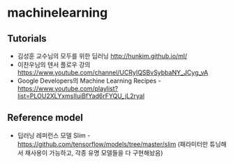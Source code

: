 # machinelearning

## Tutorials

* 김성훈 교수님의 모두를 위한 딥러닝 http://hunkim.github.io/ml/
* 이찬우님의 텐서 플로우 강의 https://www.youtube.com/channel/UCRyIQSBvSybbaNY_JCyg_vA
* Google Developers의 Machine Learning Recipes - https://www.youtube.com/playlist?list=PLOU2XLYxmsIIuiBfYad6rFYQU_jL2ryal

## Reference model

* 딥러닝 레퍼런스 모델 Slim - https://github.com/tensorflow/models/tree/master/slim (패라미터만 튜닝해서 재사용이 가능하고, 각종 유명 모델들을 다 구현해놨음)
